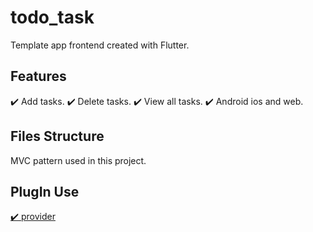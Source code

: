 # todo_task

Template app frontend created with Flutter.
## Features
✔️ Add tasks.
✔️ Delete tasks.
✔️ View all tasks.
✔️ Android ios and web.
## Files Structure
MVC pattern used in this project.
## PlugIn Use
<a href="https://pub.dev/packages/get_storage">✔️ provider</a>
